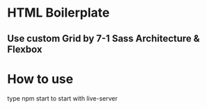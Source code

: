 ﻿# HTML Boilerplate

## Use custom Grid by 7-1 Sass Architecture & Flexbox

# How to use

type npm start to start with live-server
